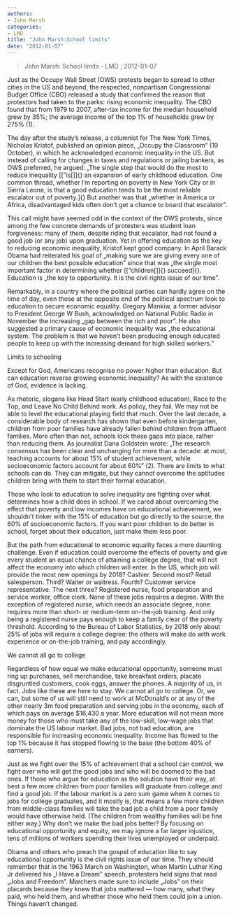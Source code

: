 ```yaml
---
authors: 
- John Marsh
categories: 
- LMD
title: "John Marsh:School limits"
date: "2012-01-07"
---
```

> John Marsh: School limits - LMD ; 2012-01-07

Just as the Occupy Wall Street (OWS) protests began to spread to other cities in the US and beyond, the respected, nonpartisan Congressional Budget Office (CBO) released a study that confirmed the reason that protestors had taken to the parks: rising economic inequality. The CBO found that from 1979 to 2007, after-tax income for the median household grew by 35%; the average income of the top 1% of households grew by 275% (1).

The day after the study’s release, a columnist for The New York Times, Nicholas Kristof, published an opinion piece, „Occupy the Classroom” (19 October), in which he acknowledged economic inequality in the US. But instead of calling for changes in taxes and regulations or jailing bankers, as OWS preferred, he argued: „The single step that would do the most to reduce inequality [\[”is[\]]{} an expansion of early childhood education. One common thread, whether I’m reporting on poverty in New York City or in Sierra Leone, is that a good education tends to be the most reliable escalator out of poverty.]{} But another was that „whether in America or Africa, disadvantaged kids often don’t get a chance to board that escalator”.

This call might have seemed odd in the context of the OWS protests, since among the few concrete demands of protesters was student loan forgiveness: many of them, despite riding that escalator, had not found a good job (or any job) upon graduation. Yet in offering education as the key to reducing economic inequality, Kristof kept good company. In April Barack Obama had reiterated his goal of „making sure we are giving every one of our children the best possible education” since that was „the single most important factor in determining whether [\[”children[\]]{} succeed]{}. Education is „the key to opportunity. It is the civil rights issue of our time”.

Remarkably, in a country where the political parties can hardly agree on the time of day, even those at the opposite end of the political spectrum look to education to secure economic equality. Gregory Mankiw, a former advisor to President George W Bush, acknowledged on National Public Radio in November the increasing „gap between the rich and poor”. He also suggested a primary cause of economic inequality was „the educational system. The problem is that we haven’t been producing enough educated people to keep up with the increasing demand for high skilled workers.”

Limits to schooling

Except for God, Americans recognise no power higher than education. But can education reverse growing economic inequality? As with the existence of God, evidence is lacking.

As rhetoric, slogans like Head Start (early childhood education), Race to the Top, and Leave No Child Behind work. As policy, they fail. We may not be able to level the educational playing field that much. Over the last decade, a considerable body of research has shown that even before kindergarten, children from poor families have already fallen behind children from affluent families. More often than not, schools lock these gaps into place, rather than reducing them. As journalist Dana Goldstein wrote: „The research consensus has been clear and unchanging for more than a decade: at most, teaching accounts for about 15% of student achievement, while socioeconomic factors account for about 60%” (2). There are limits to what schools can do. They can mitigate, but they cannot overcome the aptitudes children bring with them to start their formal education.

Those who look to education to solve inequality are fighting over what determines how a child does in school. If we cared about overcoming the effect that poverty and low incomes have on educational achievement, we shouldn’t tinker with the 15% of education but go directly to the source, the 60% of socioeconomic factors. If you want poor children to do better in school, forget about their education, just make them less poor.

But the path from educational to economic equality faces a more daunting challenge. Even if education could overcome the effects of poverty and give every student an equal chance of attaining a college degree, that will not affect the economy into which children will enter. In the US, which job will provide the most new openings by 2018? Cashier. Second most? Retail salesperson. Third? Waiter or waitress. Fourth? Customer service representative. The next three? Registered nurse, food preparation and service worker, office clerk. None of these jobs requires a degree. With the exception of registered nurse, which needs an associate degree, none requires more than short- or medium-term on-the-job training. And only being a registered nurse pays enough to keep a family clear of the poverty threshold. According to the Bureau of Labor Statistics, by 2018 only about 25% of jobs will require a college degree: the others will make do with work experience or on-the-job training, and pay accordingly.

We cannot all go to college

Regardless of how equal we make educational opportunity, someone must ring up purchases, sell merchandise, take breakfast orders, placate disgruntled customers, cook eggs, answer the phones. A majority of us, in fact. Jobs like these are here to stay. We cannot all go to college. Or, we can, but some of us will still need to work at McDonald’s or at any of the other nearly 3m food preparation and serving jobs in the economy, each of which pays on average \$16,430 a year. More education will not mean more money for those who must take any of the low-skill, low-wage jobs that dominate the US labour market. Bad jobs, not bad education, are responsible for increasing economic inequality. Income has flowed to the top 1% because it has stopped flowing to the base (the bottom 40% of earners).

Just as we fight over the 15% of achievement that a school can control, we fight over who will get the good jobs and who will be doomed to the bad ones. If those who argue for education as the solution have their way, at best a few more children from poor families will graduate from college and find a good job. If the labour market is a zero sum game when it comes to jobs for college graduates, and it mostly is, that means a few more children from middle-class families will take the bad job a child from a poor family would have otherwise held. (The children from wealthy families will be fine either way.) Why don’t we make the bad jobs better? By focusing on educational opportunity and equity, we may ignore a far larger injustice, tens of millions of workers spending their lives unemployed or underpaid.

Obama and others who preach the gospel of education like to say educational opportunity is the civil rights issue of our time. They should remember that in the 1963 March on Washington, when Martin Luther King Jr delivered his „I Have a Dream” speech, protesters held signs that read „Jobs and Freedom”. Marchers made sure to include „Jobs” on their placards because they knew that jobs mattered — how many, what they paid, who held them, and whether those who held them could join a union. Things haven’t changed.
